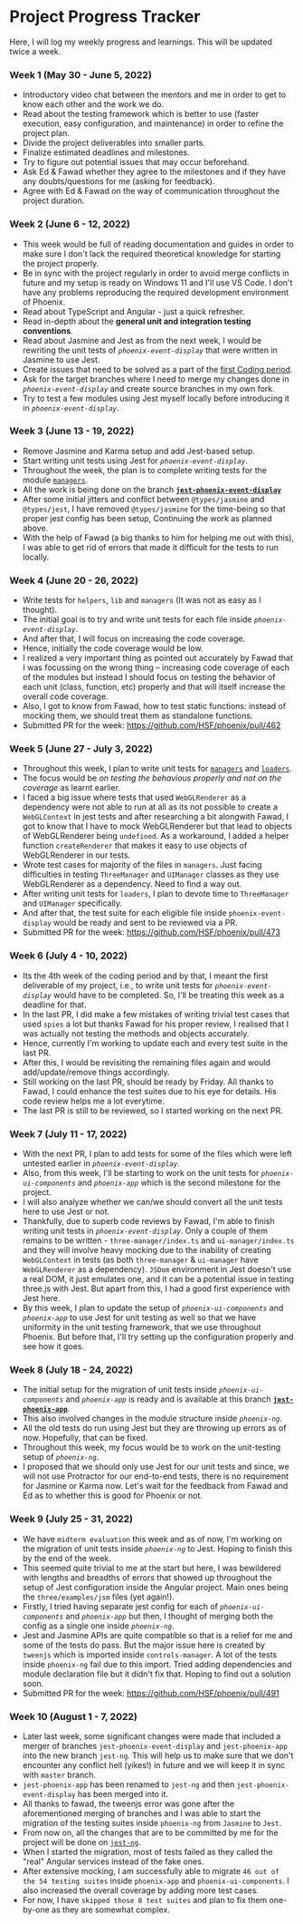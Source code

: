 # Project Progress Tracker 

Here, I will log my weekly progress and learnings. This will be updated twice a week.

### Week 1 (May 30 - June 5, 2022)  

- Introductory video chat between the mentors and me in order to get to know each other and the work we do.
- Read about the testing framework which is better to use (faster execution, easy configuration, and maintenance) in order to refine the project plan.
- Divide the project deliverables into smaller parts.
- Finalize estimated deadlines and milestones.
- Try to figure out potential issues that may occur beforehand.
- Ask Ed & Fawad whether they agree to the milestones and if they have any doubts/questions for me (asking for feedback).
- Agree with Ed & Fawad on the way of communication throughout the project duration.

### Week 2 (June 6 - 12, 2022)  

- This week would be full of reading documentation and guides in order to make sure I don't lack the required theoretical knowledge for starting the project properly.
- Be in sync with the project regularly in order to avoid merge conflicts in future and my setup is ready on Windows 11 and I'll use VS Code. I don't have any problems reproducing the required development environment of Phoenix.
- Read about TypeScript and Angular - just a quick refresher.
- Read in-depth about the **general unit and integration testing conventions**.
- Read about Jasmine and Jest as from the next week, I would be rewriting the unit tests of *`phoenix-event-display`* that were written in Jasmine to use Jest. 
- Create issues that need to be solved as a part of the [first Coding period](https://github.com/DamianArado/GSoC-2022-Phoenix/blob/main/ROADMAP.md#coding-period---i).
- Ask for the target branches where I need to merge my changes done in *`phoenix-event-display`* and create source branches in my own fork.
- Try to test a few modules using Jest myself locally before introducing it in *`phoenix-event-display`*.

### Week 3 (June 13 - 19, 2022)  

- Remove Jasmine and Karma setup and add Jest-based setup.
- Start writing unit tests using Jest for *`phoenix-event-display`*.  
- Throughout the week, the plan is to complete writing tests for the module [`managers`](https://github.com/HSF/phoenix/tree/master/packages/phoenix-event-display/src/managers). 
- All the work is being done on the branch [**`jest-phoenix-event-display`**](https://github.com/DamianArado/phoenix/tree/jest-phoenix-event-display)  
- After some initial jitters and conflict between `@types/jasmine` and `@types/jest`, I have removed `@types/jasmine` for the time-being so that proper jest config has been setup, Continuing the work as planned above.  
- With the help of Fawad (a big thanks to him for helping me out with this), I was able to get rid of errors that made it difficult for the tests to run locally.  

### Week 4 (June 20 - 26, 2022)  

- Write tests for `helpers`, `lib` and `managers` (It was not as easy as I thought).
- The initial goal is to try and write unit tests for each file inside *`phoenix-event-display`*.  
- And after that, I will focus on increasing the code coverage.  
- Hence, initially the code coverage would be low.  
- I realized a very important thing as pointed out accurately by Fawad that I was focussing on the wrong thing – increasing code coverage of each of the modules but instead I should focus on testing the behavior of each unit (class, function, etc) properly and that will itself increase the overall code coverage.  
- Also, I got to know from Fawad, how to test static functions: instead of mocking them, we should treat them as standalone functions.
- Submitted PR for the week: https://github.com/HSF/phoenix/pull/462  

### Week 5 (June 27 - July 3, 2022)  

- Throughout this week, I plan to write unit tests for [`managers`](https://github.com/HSF/phoenix/tree/master/packages/phoenix-event-display/src/managers) and [`loaders`](https://github.com/HSF/phoenix/tree/master/packages/phoenix-event-display/src/loaders).  
- The focus would be *on testing the behavious properly and not on the coverage* as learnt earlier.
- I faced a big issue where tests that used `WebGLRenderer` as a dependency were not able to run at all as its not possible to create a `WebGLContext` in jest tests and after researching a bit alongwith Fawad, I got to know that I have to mock WebGLRenderer but that lead to objects of WebGLRenderer being `undefined`. As a workaround, I added a helper function `createRenderer` that makes it easy to use objects of WebGLRenderer in our tests.
- Wrote test cases for majority of the files in `managers`. Just facing difficulties in testing `ThreeManager` and `UIManager` classes as they use WebGLRenderer as a dependency. Need to find a way out.
- After writing unit tests for `loaders`, I plan to devote time to `ThreeManager` and `UIManager` specifically.
- And after that, the test suite for each eligible file inside `phoenix-event-display` would be ready and sent to be reviewed via a PR. 
- Submitted PR for the week: https://github.com/HSF/phoenix/pull/473

### Week 6 (July 4 - 10, 2022)

- Its the 4th week of the coding period and by that, I meant the first deliverable of my project, i.e., to write unit tests for *`phoenix-event-display`* would have to be completed. So, I'll be treating this week as a deadline for that.
- In the last PR, I did make a few mistakes of writing trivial test cases that used `spies` a lot but thanks Fawad for his proper review, I realised that I was actually not testing the methods and objects accurately.
- Hence, currently I'm working to update each and every test suite in the last PR.
- After this, I would be revisiting the remaining files again and would add/update/remove things accordingly.
- Still working on the last PR, should be ready by Friday. All thanks to Fawad, I could enhance the test suites due to his eye for details. His code review helps me a lot everytime.
- The last PR is still to be reviewed, so I started working on the next PR.

### Week 7 (July 11 - 17, 2022)

- With the next PR, I plan to add tests for some of the files which were left untested earlier in *`phoenix-event-display`*.
- Also, from this week, I'll be starting to work on the unit tests for *`phoenix-ui-components`* and *`phoenix-app`* which is the second milestone for the project.
- I will also analyze whether we can/we should convert all the unit tests here to use Jest or not.
- Thankfully, due to superb code reviews by Fawad, I'm able to finish writing unit tests in *`phoenix-event-display`*. Only a couple of them remains to be written - `three-manager/index.ts` and `ui-manager/index.ts` and they will involve heavy mocking due to the inability of creating `WebGLContext` in tests (as both `three-manager` & `ui-manager` have `WebGLRenderer` as a dependency). `JSDom` environment in Jest doesn't use a real DOM, it just emulates one, and it can be a potential issue in testing three.js with Jest. But apart from this, I had a good first experience with Jest here.
- By this week, I plan to update the setup of *`phoenix-ui-components`* and *`phoenix-app`* to use Jest for unit testing as well so that we have uniformity in the unit testing framework, that we use throughout Phoenix. But before that, I'll try setting up the configuration properly and see how it goes.

### Week 8 (July 18 - 24, 2022)

- The initial setup for the migration of unit tests inside *`phoenix-ui-components`* and *`phoenix-app`* is ready and is available at this  branch [**`jest-phoenix-app`**](https://github.com/DamianArado/phoenix/tree/jest-phoenix-app).
- This also involved changes in the module  structure inside *`phoenix-ng`*.
- All the old tests do run using Jest but they are throwing up errors as of now. Hopefully, that can be fixed. 
- Throughout this week, my focus would be to work on the unit-testing setup of *`phoenix-ng`*.
- I proposed that we should only use Jest for our unit tests and since, we will not use Protractor for our end-to-end tests, there is no requirement for Jasmine or Karma now. Let's wait for the feedback from Fawad and Ed as to whether this is good for Phoenix or not.

### Week 9 (July 25 - 31, 2022)

- We have `midterm evaluation` this week and as of now, I'm working on the migration of unit tests inside *`phoenix-ng`* to Jest. Hoping to finish this by the end of the week.
- This seemed quite trivial to me at the start but here, I was bewildered with lengths and breadths of errors that showed up throughout the setup of Jest configuration inside the Angular project. Main ones being the `three/examples/jsm` files (yet again!).
- Firstly, I tried having separate jest config for each of *`phoenix-ui-components`* and *`phoenix-app`* but then, I thought of merging both the config as a single one inside *`phoenix-ng`*. 
- Jest and Jasmine APIs are quite compatible so that is a relief for me and some of the tests do pass. But the major issue here is created by `tweenjs` which is imported inside `controls-manager`. A lot of the tests inside `phoenix-ng` fail due to this import. Tried adding dependencies and module declaration file but it didn't fix that. Hoping to find out a solution soon.
- Submitted PR for the week: https://github.com/HSF/phoenix/pull/491

### Week 10 (August 1 - 7, 2022)  

- Later last week, some significant changes were made that included a merger of branches `jest-phoenix-event-display` and `jest-phoenix-app` into the new branch `jest-ng`. This will help us to make sure that we don't encounter any conflict hell (yikes!) in future and we will keep it in sync with `master` branch.
- `jest-phoenix-app` has been renamed to `jest-ng` and then `jest-phoenix-event-display` has been merged into it.
- All thanks to fawad, the tweenjs error was gone after the aforementioned merging of branches and I was able to start the migration of the testing suites inside `phoenix-ng` from `Jasmine` to `Jest`.
- From now on, all the changes that are to be committed by me for the project will be done on [`jest-ng`](https://github.com/HSF/phoenix/tree/jest-ng).
- When I started the migration, most of tests failed as they called the "real" Angular services instead of the fake ones.
- After extensive mocking, I am successfully able to migrate `46 out of the 54 testing suites` inside `phoenix-app` and `phoenix-ui-components`. I also increased the overall coverage by adding more test cases.
- For now, I have `skipped those 8 test suites` and plan to fix them one-by-one as they are somewhat complex.
